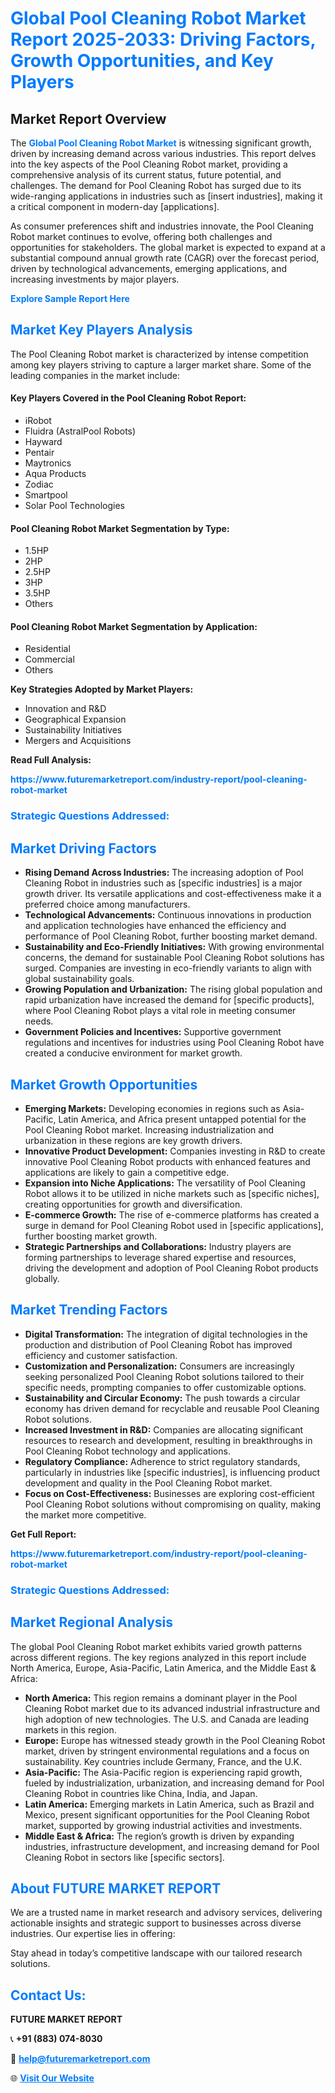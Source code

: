<h1 style="color: #007BFF;">Global Pool Cleaning Robot Market Report 2025-2033: Driving Factors, Growth Opportunities, and Key Players</h1>

<section id="overview">
<h2>Market Report Overview</h2>
<p>The <a href="https://www.futuremarketreport.com/industry-report/pool-cleaning-robot-market" style="color: #007BFF; text-decoration: none;"><strong>Global Pool Cleaning Robot Market</strong></a> is witnessing significant growth, driven by increasing demand across various industries. This report delves into the key aspects of the Pool Cleaning Robot market, providing a comprehensive analysis of its current status, future potential, and challenges. The demand for Pool Cleaning Robot has surged due to its wide-ranging applications in industries such as [insert industries], making it a critical component in modern-day [applications].</p>
<p>As consumer preferences shift and industries innovate, the Pool Cleaning Robot market continues to evolve, offering both challenges and opportunities for stakeholders. The global market is expected to expand at a substantial compound annual growth rate (CAGR) over the forecast period, driven by technological advancements, emerging applications, and increasing investments by major players.</p>
</section>

<section id="overview">
<p><a href="https://www.futuremarketreport.com/request-sample/reportId=101187" style="color: #007BFF; text-decoration: none;"><strong>Explore Sample Report Here</strong></a></p>
</section>

<section id="key-players">
<h2 style="color: #007BFF;">Market Key Players Analysis</h2>
<p>The Pool Cleaning Robot market is characterized by intense competition among key players striving to capture a larger market share. Some of the leading companies in the market include:</p>
<h4>Key Players Covered in the Pool Cleaning Robot Report:</h4>
<ul><li>iRobot</li><li>Fluidra (AstralPool Robots)</li><li>Hayward</li><li>Pentair</li><li>Maytronics</li><li>Aqua Products</li><li>Zodiac</li><li>Smartpool</li><li>Solar Pool Technologies</li></ul>
<h4>Pool Cleaning Robot Market Segmentation by Type:</h4>
<ul><li>1.5HP</li><li>2HP</li><li>2.5HP</li><li>3HP</li><li>3.5HP</li><li>Others</li></ul>

<h4>Pool Cleaning Robot Market Segmentation by Application:</h4>
<ul><li>Residential</li><li>Commercial</li><li>Others</li></ul>
<p><strong>Key Strategies Adopted by Market Players:</strong></p>
<ul>
<li>Innovation and R&D</li>
<li>Geographical Expansion</li>
<li>Sustainability Initiatives</li>
<li>Mergers and Acquisitions</li>
</ul>
</section>

<section>
<p><strong>Read Full Analysis: </strong></p><a href="https://www.futuremarketreport.com/industry-report/pool-cleaning-robot-market" style="color: #007BFF; text-decoration: none;"><strong>https://www.futuremarketreport.com/industry-report/pool-cleaning-robot-market</strong></a>
<h3 style="color: #007BFF;">Strategic Questions Addressed:</h3>
</section>

<section id="driving-factors">
<h2 style="color: #007BFF;">Market Driving Factors</h2>
<ul>
<li><strong>Rising Demand Across Industries:</strong> The increasing adoption of Pool Cleaning Robot in industries such as [specific industries] is a major growth driver. Its versatile applications and cost-effectiveness make it a preferred choice among manufacturers.</li>
<li><strong>Technological Advancements:</strong> Continuous innovations in production and application technologies have enhanced the efficiency and performance of Pool Cleaning Robot, further boosting market demand.</li>
<li><strong>Sustainability and Eco-Friendly Initiatives:</strong> With growing environmental concerns, the demand for sustainable Pool Cleaning Robot solutions has surged. Companies are investing in eco-friendly variants to align with global sustainability goals.</li>
<li><strong>Growing Population and Urbanization:</strong> The rising global population and rapid urbanization have increased the demand for [specific products], where Pool Cleaning Robot plays a vital role in meeting consumer needs.</li>
<li><strong>Government Policies and Incentives:</strong> Supportive government regulations and incentives for industries using Pool Cleaning Robot have created a conducive environment for market growth.</li>
</ul>
</section>

<section id="growth-opportunities">
<h2 style="color: #007BFF;">Market Growth Opportunities</h2>
<ul>
<li><strong>Emerging Markets:</strong> Developing economies in regions such as Asia-Pacific, Latin America, and Africa present untapped potential for the Pool Cleaning Robot market. Increasing industrialization and urbanization in these regions are key growth drivers.</li>
<li><strong>Innovative Product Development:</strong> Companies investing in R&D to create innovative Pool Cleaning Robot products with enhanced features and applications are likely to gain a competitive edge.</li>
<li><strong>Expansion into Niche Applications:</strong> The versatility of Pool Cleaning Robot allows it to be utilized in niche markets such as [specific niches], creating opportunities for growth and diversification.</li>
<li><strong>E-commerce Growth:</strong> The rise of e-commerce platforms has created a surge in demand for Pool Cleaning Robot used in [specific applications], further boosting market growth.</li>
<li><strong>Strategic Partnerships and Collaborations:</strong> Industry players are forming partnerships to leverage shared expertise and resources, driving the development and adoption of Pool Cleaning Robot products globally.</li>
</ul>
</section>

<section id="trending-factors">
<h2 style="color: #007BFF;">Market Trending Factors</h2>
<ul>
<li><strong>Digital Transformation:</strong> The integration of digital technologies in the production and distribution of Pool Cleaning Robot has improved efficiency and customer satisfaction.</li>
<li><strong>Customization and Personalization:</strong> Consumers are increasingly seeking personalized Pool Cleaning Robot solutions tailored to their specific needs, prompting companies to offer customizable options.</li>
<li><strong>Sustainability and Circular Economy:</strong> The push towards a circular economy has driven demand for recyclable and reusable Pool Cleaning Robot solutions.</li>
<li><strong>Increased Investment in R&D:</strong> Companies are allocating significant resources to research and development, resulting in breakthroughs in Pool Cleaning Robot technology and applications.</li>
<li><strong>Regulatory Compliance:</strong> Adherence to strict regulatory standards, particularly in industries like [specific industries], is influencing product development and quality in the Pool Cleaning Robot market.</li>
<li><strong>Focus on Cost-Effectiveness:</strong> Businesses are exploring cost-efficient Pool Cleaning Robot solutions without compromising on quality, making the market more competitive.</li>
</ul>
</section>

<section>
<p><strong>Get Full Report: </strong></p><a href="https://www.futuremarketreport.com/industry-report/pool-cleaning-robot-market" style="color: #007BFF; text-decoration: none;"><strong>https://www.futuremarketreport.com/industry-report/pool-cleaning-robot-market</strong></a>
<h3 style="color: #007BFF;">Strategic Questions Addressed:</h3>
</section>


<section id="regional-analysis">
<h2 style="color: #007BFF;">Market Regional Analysis</h2>
<p>The global Pool Cleaning Robot market exhibits varied growth patterns across different regions. The key regions analyzed in this report include North America, Europe, Asia-Pacific, Latin America, and the Middle East & Africa:</p>
<ul>
<li><strong>North America:</strong> This region remains a dominant player in the Pool Cleaning Robot market due to its advanced industrial infrastructure and high adoption of new technologies. The U.S. and Canada are leading markets in this region.</li>
<li><strong>Europe:</strong> Europe has witnessed steady growth in the Pool Cleaning Robot market, driven by stringent environmental regulations and a focus on sustainability. Key countries include Germany, France, and the U.K.</li>
<li><strong>Asia-Pacific:</strong> The Asia-Pacific region is experiencing rapid growth, fueled by industrialization, urbanization, and increasing demand for Pool Cleaning Robot in countries like China, India, and Japan.</li>
<li><strong>Latin America:</strong> Emerging markets in Latin America, such as Brazil and Mexico, present significant opportunities for the Pool Cleaning Robot market, supported by growing industrial activities and investments.</li>
<li><strong>Middle East & Africa:</strong> The region’s growth is driven by expanding industries, infrastructure development, and increasing demand for Pool Cleaning Robot in sectors like [specific sectors].</li>
</ul>
</section>

<footer>
<h2 style="color: #007BFF;">About FUTURE MARKET REPORT</h2>
<p>We are a trusted name in market research and advisory services, delivering actionable insights and strategic support to businesses across diverse industries. Our expertise lies in offering:</p>

<p>Stay ahead in today’s competitive landscape with our tailored research solutions.</p>

<h2 style="color: #007BFF;">Contact Us:</h2>
<p><strong>FUTURE MARKET REPORT</strong></p>
<p>📞 <strong>+91 (883) 074-8030</strong></p>
<p>📧 <strong><a href="mailto:help@futuremarketreport.com" style="color: #007BFF;">help@futuremarketreport.com</a></strong></p>
<p>🌐 <strong><a href="https://www.futuremarketreport.com/" style="color: #007BFF;">Visit Our Website</a></strong></p>
</footer>